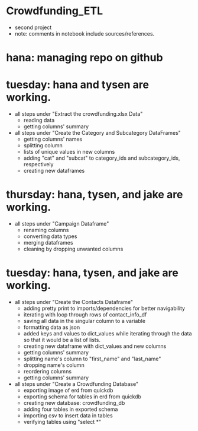 # Crowdfunding_ETL
- second project
- note: comments in notebook include sources/references.
# hana: managing repo on github
# tuesday: hana and tysen are working.
- all steps under "Extract the crowdfunding.xlsx Data"
  - reading data
  - getting columns' summary
- all steps under "Create the Category and Subcategory DataFrames"
  - getting columns' names
  - splitting column
  - lists of unique values in new columns
  - adding "cat" and "subcat" to category_ids and subcategory_ids, respectively
  - creating new dataframes
# thursday: hana, tysen, and jake are working.
- all steps under "Campaign Dataframe"
   - renaming columns
   - converting data types
   - merging dataframes
   - cleaning by dropping unwanted columns
# tuesday: hana, tysen, and jake are working.
- all steps under "Create the Contacts Dataframe"
   - adding pretty print to imports/dependencies for better navigability
   - iterating with loop through rows of contact_info_df
   - saving all data in the singular column to a variable
   - formatting data as json
   - added keys and values to dict_values while iterating through the data so
     that it would be a list of lists.
   - creating new dataframe with dict_values and new columns
   - getting columns' summary
   - splitting name's column to "first_name" and "last_name"
   - dropping name's column
   - reordering columns
   - getting columns' summary
- all steps under "Create a Crowdfunding Database"
   - exporting image of erd from quickdb
   - exporting schema for tables in erd from quickdb
   - creating new database: crowdfunding_db
   - adding four tables in exported schema
   - importing csv to insert data in tables
   - verifying tables using "select *"
